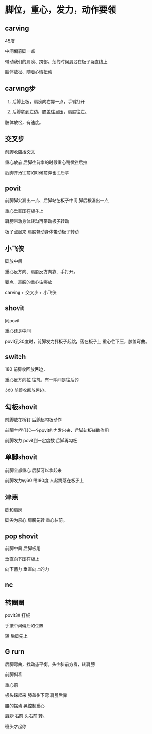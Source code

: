 # 脚位，重心，发力，动作要领

## carving

45度

中间偏前脚一点

带动我们的肩膀、跨部。荡的时候肩膀在板子竖直线上

肢体放松、随着心情扭动

## carving步

1. 后脚上板，肩膀向右靠一点，手臂打开

2. 后脚拿到左边，膝盖往里压，肩膀往左。

肢体放松，有速度。

## 交叉步

前脚收回接交叉

重心放前 后脚往前拿的时候重心稍微往后拉

后脚开始往前的时候前脚也往后拿

## povit

前脚脚尖漏出一点、后脚站在板子中间 脚后根漏出一点

重心垂直压在板子上

肩膀带动身体转动再带动板子转动

板子点起来 肩膀带动身体带动板子转动

## 小飞侠

脚放中间

重心反方向、肩膀反方向靠、手打开。

要点：肩膀的重心往哪放

carving + 交叉步 + 小飞侠

## shovit

同povit

重心还是中间

povit到30度时，前脚发力打板子起跳，落在板子上 重心往下压，膝盖弯曲。

## switch

180 前脚收回放两边，

重心反方向拉 往前。有一瞬间是往后的

360 前脚收回放两边、

## 勾板shovit

前脚放在桥钉 后脚起勾板动作

前脚主桥钉起一个povit的力发出来，后脚勾板辅助作用

前脚发力 povit到一定度数 后脚再勾板

## 单脚shovit

前脚全部重心 后脚可以拿起来

前脚发力转60 甩180度 人起跳落在板子上

## 津燕

脚和肩膀 

脚尖为原心 肩膀先转 重心往前。

## pop shovit

前脚中间 后脚板尾

垂直向下压在板上

向下蓄力 垂直向上的力 

## nc 

## 转圈圈

povit30  打板

手接中间偏后的位置

转 后脚先上

## G rurn

后脚弯曲，找动态平衡，头往斜前方看，转肩膀

前脚斜着 

重心前 

板头踩起来 膝盖往下弯 肩膀后靠 

腰的摆动 晃控制重心

肩膀 右前 头右前 转。

班头才起你